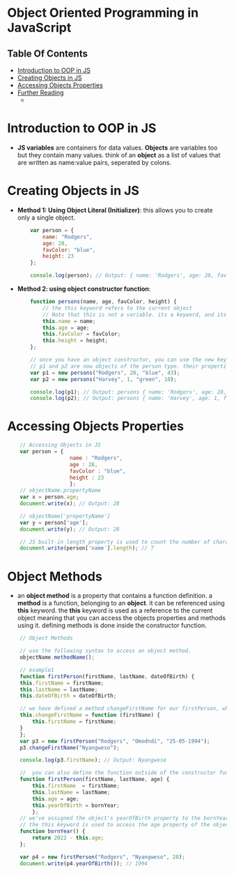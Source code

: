 # Object Oriented Programming in JavaScript

## Table Of Contents
- [Introduction to OOP in JS](#Introduction-to-OOP-in-JS)
- [Creating Objects in JS](#Creating-Objects-in-JS)
- [Accessing Objects Properties](#Accessing-Objects-Properties)
- [Further Reading]()
    - []()

# Introduction to OOP in JS
* __JS variables__ are containers for data values. __Objects__ are variables too but they contain many values. think of an __object__ as a list of values that are written as name:value pairs, seperated by colons.

# Creating Objects in JS
* __Method 1: Using Object Literal (Initializer)__: this allows you to create only a single object.
    ```js
        var person = {
            name: "Rodgers",
            age: 28,
            favColor: "blue",
            height: 23
        };

        console.log(person); // Output: { name: 'Rodgers', age: 28, favColor: 'blue', height: 23 }
    ```

* __Method 2: using object constructor function__: 

    ```js
        function persons(name, age, favColor, height) {
            // the this keyword refers to the current object
            // Note that this is not a variable. its a keyword, and its value cannot be changed
            this.name = name;
            this.age = age;
            this.favColor = favColor;
            this.height = height;
        };

        // once you have an object constructor, you can use the new keyword to create new objects of the same type
        // p1 and p2 are now objects of the person type. their properties are assigned to the corresponding value
        var p1 = new persons("Rodgers", 28, "blue", 43);
        var p2 = new persons("Harvey", 1, "green", 10);

        console.log(p1); // Output: persons { name: 'Rodgers', age: 28, favColor: 'blue', height: 43 }
        console.log(p2); // Output: persons { name: 'Harvey', age: 1, favColor: 'green', height: 10 }
    ```

# Accessing Objects Properties

```js
    // Accessing Objects in JS
    var person = {
                    name : "Rodgers",
                    age : 28,
                    favColor : "blue",
                    height : 23
                    };
    // objectName.propertyName
    var x = person.age;
    document.write(x); // Output: 28

    // objectName['propertyName']
    var y = person['age'];
    document.write(y); // Output: 28

    // JS built-in length property is used to count the number of characters in a property string
    document.write(person['name'].length); // 7
```

# Object Methods
* an __object method__ is a property that contains a function definition. a __method__ is a function, belonging to an __object__. it can be referenced using __this__ keyword. the __this__ keyword is used as a reference to the current object meaning that you can access the objects properties and methods using it. defining methods is done inside the constructor function.

```js
    // Object Methods

    // use the following syntax to access an object method.
    objectName.methodName();

    // example1
    function firstPerson(firstName, lastName, dateOfBirth) {
    this.firstName = firstName;
    this.lastName = lastName;
    this.dateOfBirth = dateOfBirth;

    // we have defined a method changeFirstName for our firstPerson, which is a function that takes a parameter firstName and assigns to it the firstName property of the object.
    this.changeFirstName = function (firstName) {
        this.firstName = firstName;
    }
    };
    var p3 = new firstPerson("Rodgers", "Omodndi", "25-05-1994");
    p3.changeFirstName("Nyangweso");

    console.log(p3.firstName); // Output: Nyangweso

    //  you can also define the function outside of the constructor function and associate it with the object
    function firstPerson(firstName, lastName, age) {
        this.firstName  = firstName;
        this.lastName = lastName;
        this.age = age;
        this.yearOfBirth = bornYear;
        };
    // we've assigned the object's yearOfBirth property to the bornYear function
    // the this keyword is used to access the age property of the object which is going to call the method
    function bornYear() {
        return 2022 - this.age;
    };

    var p4 = new firstPerson("Rodgers", "Nyangweso", 28);
    document.write(p4.yearOfBirth()); // 1994
```